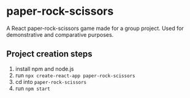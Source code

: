 # paper-rock-scissors

A React paper-rock-scissors game made for a group project. Used for demonstrative and comparative purposes.

## Project creation steps

1. install npm and node.js
2. run `npx create-react-app paper-rock-scissors`
3. cd into `paper-rock-scissors`
4. run `npm start`
